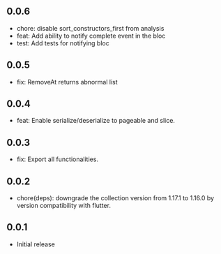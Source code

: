 ## 0.0.6

* chore: disable sort_constructors_first from analysis
* feat: Add ability to notify complete event in the bloc
* test: Add tests for notifying bloc

## 0.0.5

* fix: RemoveAt returns abnormal list

## 0.0.4

* feat: Enable serialize/deserialize to pageable and slice.

## 0.0.3

* fix: Export all functionalities.

## 0.0.2

* chore(deps): downgrade the collection version from 1.17.1 to 1.16.0 by version compatibility with flutter.

## 0.0.1

* Initial release
